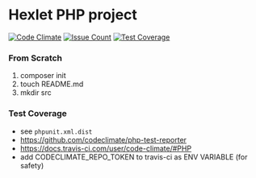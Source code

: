 
# Hexlet PHP project


[![Code Climate](https://codeclimate.com/github/maximtop/hexlet-psr-linter/badges/gpa.svg)](https://codeclimate.com/github/maximtop/hexlet-psr-linter)
[![Issue Count](https://codeclimate.com/github/maximtop/hexlet-psr-linter/badges/issue_count.svg)](https://codeclimate.com/github/maximtop/hexlet-psr-linter)
[![Test Coverage](https://codeclimate.com/github/maximtop/hexlet-psr-linter/badges/coverage.svg)](https://codeclimate.com/github/maximtop/hexlet-psr-linter/coverage)

### From Scratch

1. composer init
1. touch README.md
1. mkdir src

### Test Coverage

* see `phpunit.xml.dist`
* https://github.com/codeclimate/php-test-reporter
* https://docs.travis-ci.com/user/code-climate/#PHP
* add CODECLIMATE_REPO_TOKEN to travis-ci as ENV VARIABLE (for safety)
